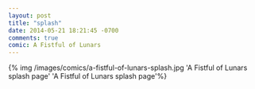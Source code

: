```yaml
---
layout: post
title: "splash"
date: 2014-05-21 18:21:45 -0700
comments: true
comic: A Fistful of Lunars
---
```


{% img /images/comics/a-fistful-of-lunars-splash.jpg 'A Fistful of Lunars splash page' 'A Fistful of Lunars splash page'%}